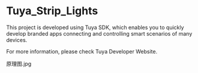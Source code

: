 # Tuya_Strip_Lights
This project is developed using Tuya SDK, which enables you to quickly develop branded apps connecting and controlling smart scenarios of many devices.

For more information, please check Tuya Developer Website.

原理图.jpg
